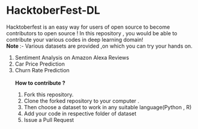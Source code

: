 # HacktoberFest-DL

Hacktoberfest is an easy way for users of open source to become contributors to open source ! In this repository , you would be able to contribute your various codes in deep learning domain!
<br><b>Note </b> :- Various datasets are provided ,on which you can try your hands on.
<ol><li>Sentiment Analysis on Amazon Alexa Reviews</li>
  <li>Car Price Prediction</li>
  <li>Churn Rate Prediction</li>
<br>
<b>How to contribute ?</b>
  <ol>
    <li>Fork this repository.</li>
    <li>Clone the forked repository to your computer .
    </li>
    <li>Then choose a dataset to work in any suitable language(Python , R)</li>
    <li>Add your code in respective folder of dataset</li>
    <li>Issue a Pull Request</li>
    
